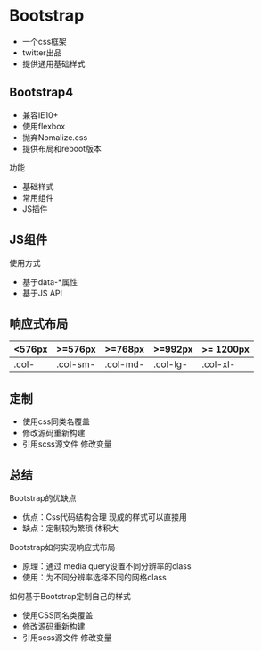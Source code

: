 # Bootstrap

- 一个css框架
- twitter出品
- 提供通用基础样式


## Bootstrap4

- 兼容IE10+
- 使用flexbox
- 抛弃Nomalize.css
- 提供布局和reboot版本

功能
- 基础样式
- 常用组件
- JS插件

## JS组件

使用方式
- 基于data-*属性
- 基于JS API


## 响应式布局


|   <576px  |   >=576px     |   >=768px     |   >=992px |   >=  1200px  |
|   ---     |   ---         |   ---         |   ---     |   ---         |
|   .col-   |   .col-sm-    |   .col-md-    |   .col-lg-  |   .col-xl- |

## 定制

- 使用css同类名覆盖
- 修改源码重新构建
- 引用scss源文件  修改变量


## 总结


Bootstrap的优缺点
- 优点：Css代码结构合理  现成的样式可以直接用
- 缺点：定制较为繁琐 体积大


Bootstrap如何实现响应式布局
- 原理：通过 media query设置不同分辨率的class
- 使用：为不同分辨率选择不同的网格class


如何基于Bootstrap定制自己的样式
- 使用CSS同名类覆盖
- 修改源码重新构建
- 引用scss源文件 修改变量

